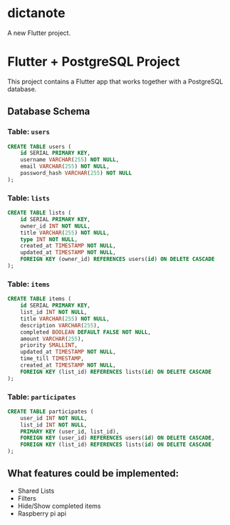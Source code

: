 # dictanote

A new Flutter project.

# Flutter + PostgreSQL Project

This project contains a Flutter app that works together with a PostgreSQL database.

## Database Schema

### Table: `users`
```sql
CREATE TABLE users (
    id SERIAL PRIMARY KEY,
    username VARCHAR(255) NOT NULL,
    email VARCHAR(255) NOT NULL,
    password_hash VARCHAR(255) NOT NULL
);
```

### Table: `lists`
```sql
CREATE TABLE lists (
    id SERIAL PRIMARY KEY,
    owner_id INT NOT NULL,
    title VARCHAR(255) NOT NULL,
    type INT NOT NULL,
    created_at TIMESTAMP NOT NULL,
    updated_at TIMESTAMP NOT NULL,
    FOREIGN KEY (owner_id) REFERENCES users(id) ON DELETE CASCADE
);
```

### Table: `items`
```sql
CREATE TABLE items (
    id SERIAL PRIMARY KEY,
    list_id INT NOT NULL,
    title VARCHAR(255) NOT NULL,
    description VARCHAR(255),
    completed BOOLEAN DEFAULT FALSE NOT NULL,
    amount VARCHAR(255),
    priority SMALLINT,
    updated_at TIMESTAMP NOT NULL,
    time_till TIMESTAMP,
    created_at TIMESTAMP NOT NULL,
    FOREIGN KEY (list_id) REFERENCES lists(id) ON DELETE CASCADE
);
```

### Table: `participates`
```sql
CREATE TABLE participates (
    user_id INT NOT NULL,
    list_id INT NOT NULL,
    PRIMARY KEY (user_id, list_id),
    FOREIGN KEY (user_id) REFERENCES users(id) ON DELETE CASCADE,
    FOREIGN KEY (list_id) REFERENCES lists(id) ON DELETE CASCADE
);
```

## What features could be implemented:
 - Shared Lists
 - Filters
 - Hide/Show completed items
 - Raspberry pi api

